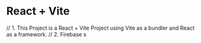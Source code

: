 # React + Vite

// 1. This Project is a React + Vite Project using Vite as a bundler and React as a framework.
// 2. Firebase s